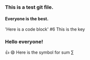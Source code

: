 ### This is a test git file.
#### Everyone is the best.


'Here is a code block'
#6 This is the key
### Hello everyone!

:thumbsup:
:smile:
Here is the symbol for sum &#8721;

